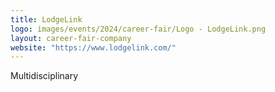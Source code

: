 ```yaml
---
title: LodgeLink
logo: images/events/2024/career-fair/Logo - LodgeLink.png
layout: career-fair-company
website: "https://www.lodgelink.com/"
---
```


Multidisciplinary
